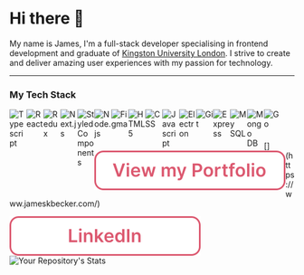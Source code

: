 # Hi there 👋

My name is James, I'm a full-stack developer specialising in frontend development and graduate of [Kingston University London](https://www.kingston.ac.uk/). I strive to create and deliver amazing user experiences with my passion for technology.

---

### My Tech Stack

[
<img
    src="https://cdn.jsdelivr.net/gh/devicons/devicon/icons/typescript/typescript-plain.svg"
    alt="Typescript"
    align="left"
    width="30px"
  />
](https://www.typescriptlang.org/)
[
<img 
    src="https://cdn.jsdelivr.net/gh/devicons/devicon/icons/react/react-original.svg" 
    alt="React" 
    align="left" 
    width="30px" 
  />
](https://reactjs.org/)
[
<img
    src="https://cdn.jsdelivr.net/gh/devicons/devicon/icons/redux/redux-original.svg"
    alt="Redux"
    align="left"
    width="30px" 
  />
](https://redux.js.org/)
[
<img 
    src="https://cdn.jsdelivr.net/gh/devicons/devicon/icons/nextjs/nextjs-original.svg"
    alt="Next.js" 
    align="left"
    width="30px" 
  />
](https://nextjs.org/)
[
<img
    src="https://raw.githubusercontent.com/styled-components/brand/master/styled-components.png"
    alt="Styled Components"
    align="left"
    width="30px" 
  />
](https://www.styled-components.com/)
[
<img 
    src="https://cdn.jsdelivr.net/gh/devicons/devicon/icons/nodejs/nodejs-plain.svg"
    alt="Node.js" 
    align="left" 
    width="30px"  
  />
](https://nodejs.org/)
[
<img
    src="https://cdn.jsdelivr.net/gh/devicons/devicon/icons/figma/figma-original.svg"
    alt="Figma"
    align="left"
    width="30px"
  />
](https://www.figma.com/)
[
<img
    src="https://cdn.jsdelivr.net/gh/devicons/devicon/icons/html5/html5-plain.svg"
    alt="HTML 5"
    align="left"
    width="30px"
  />
](https://en.wikipedia.org/wiki/HTML5)
[
<img
    src="https://cdn.jsdelivr.net/gh/devicons/devicon/icons/css3/css3-plain.svg"
    alt="CSS"
    align="left"
    width="30px"
  />
](https://en.wikipedia.org/wiki/CSS)
[
<img
    src="https://cdn.jsdelivr.net/gh/devicons/devicon/icons/javascript/javascript-plain.svg"
    alt="Javascript"
    align="left"
    width="30px"
  />
](https://www.javascript.com/)
[
<img
    src="https://cdn.jsdelivr.net/gh/devicons/devicon/icons/electron/electron-original.svg"
    alt="Electron"
    align="left"
    width="30px" 
  />
](https://www.electronjs.org/)
[
<img
    src="https://cdn.jsdelivr.net/gh/devicons/devicon/icons/git/git-plain.svg"
    alt="Git"
    align="left"
    width="30px"
  />
](https://git-scm.com/)
[
<img
    src="https://cdn.jsdelivr.net/gh/devicons/devicon/icons/express/express-original.svg"
    alt="Express"
    align="left"
    width="30px"
  />
](https://expressjs.com/)
[
<img
    src="https://cdn.jsdelivr.net/gh/devicons/devicon/icons/mysql/mysql-plain.svg"
    alt="My SQL"
    align="left"
    width="30px" 
  />
](https://www.mysql.com/)
[
<img
    src="https://cdn.jsdelivr.net/gh/devicons/devicon/icons/mongodb/mongodb-plain.svg"
    alt="Mongo DB"
    align="left"
    width="30px" 
  />
](https://www.mongodb.com/)
[
<img
    src="https://cdn.jsdelivr.net/gh/devicons/devicon/icons/go/go-original-wordmark.svg"
    alt="Go"
    align="left"
    width="30px" 
  />
](https://go.dev/)

<br />

#

<p align="left">
  [<img
      src="portfolio-button.svg"
      alt="Portfolio Button"
      align="left"
    />](https://www.jameskbecker.com/)

[<img
    src="linkedin-button.svg"
    alt="Linked-in Button"
    align="left"
  />](https://www.linkedin.com/in/jameskbecker/)

</p>

<br />

#

![Your Repository's Stats](https://github-readme-stats.vercel.app/api?username=jameskbecker&show_icons=true&bg_color=DC5970&title_color=FFFFFF&text_color=F2DADE&icon_color=F2DADE&border_radius=1rem&hide_border=true)

<!--
**jameskbecker/jameskbecker** is a ✨ _special_ ✨ repository because its `README.md` (this file) appears on your GitHub profile.

Here are some ideas to get you started:

- 🔭 I’m currently working on ...
- 🌱 I’m currently learning ...
- 👯 I’m looking to collaborate on ...
- 🤔 I’m looking for help with ...
- 💬 Ask me about ...
- 📫 How to reach me: ...
- 😄 Pronouns: ...
- ⚡ Fun fact: ...
-->
